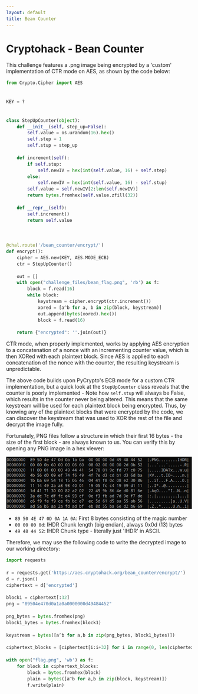 ```yaml
---
layout: default
title: Bean Counter
---
```


# Cryptohack - Bean Counter
This challenge features a .png image being encrypted by a 'custom' implementation of CTR mode on AES, as shown by the code below:

```python
from Crypto.Cipher import AES


KEY = ?


class StepUpCounter(object):
    def __init__(self, step_up=False):
        self.value = os.urandom(16).hex()
        self.step = 1
        self.stup = step_up

    def increment(self):
        if self.stup:
            self.newIV = hex(int(self.value, 16) + self.step)
        else:
            self.newIV = hex(int(self.value, 16) - self.stup)
        self.value = self.newIV[2:len(self.newIV)]
        return bytes.fromhex(self.value.zfill(32))

    def __repr__(self):
        self.increment()
        return self.value



@chal.route('/bean_counter/encrypt/')
def encrypt():
    cipher = AES.new(KEY, AES.MODE_ECB)
    ctr = StepUpCounter()

    out = []
    with open("challenge_files/bean_flag.png", 'rb') as f:
        block = f.read(16)
        while block:
            keystream = cipher.encrypt(ctr.increment())
            xored = [a^b for a, b in zip(block, keystream)]
            out.append(bytes(xored).hex())
            block = f.read(16)

    return {"encrypted": ''.join(out)}
```
CTR mode, when properly implemented, works by applying AES encryption to a concatenation of a nonce with an incrementing counter value, which is then XORed with each plaintext block. Since AES is applied to each concatenation of the nonce with the counter, the resulting keystream is unpredictable.

The above code builds upon PyCrypto's ECB mode for a custom CTR implementation, but a quick look at the `StepUpCounter` class reveals that the counter is poorly implemented - Note how `self.stup` will always be False, which results in the counter never being altered. This means that the same keystream will be used for each plaintext block being encrypted. Thus, by knowing any of the plaintext blocks that were encrypted by the code, we can discover the keystream that was used to XOR the rest of the file and decrypt the image fully.

Fortunately, PNG files follow a structure in which their first 16 bytes - the size of the first block - are always known to us. You can verify this by opening any PNG image in a hex viewer:

![1](./pictures/beancounter1.png)

- `89 50 4E 47 0D 0A 1A 0A`: First 8 bytes consisting of the magic number
- `00 00 00 0d`: IHDR Chunk length (big endian), always 0x0d (13) bytes
- `49 48 44 52`: IHDR Chunk type - literally just 'IHDR' in ASCII.

Therefore, we may use the following code to write the decrypted image to our working directory:
```python
import requests

r = requests.get('https://aes.cryptohack.org/bean_counter/encrypt/')
d = r.json()
ciphertext = d['encrypted']

block1 = ciphertext[:32]
png = "89504e470d0a1a0a0000000d49484452"

png_bytes = bytes.fromhex(png)
block1_bytes = bytes.fromhex(block1)

keystream = bytes([a^b for a,b in zip(png_bytes, block1_bytes)])

ciphertext_blocks = [ciphertext[i:i+32] for i in range(0, len(ciphertext), 32)]

with open("flag.png", 'wb') as f:
    for block in ciphertext_blocks:
        block = bytes.fromhex(block)
        plain = bytes([a^b for a,b in zip(block, keystream)])
        f.write(plain)
```
